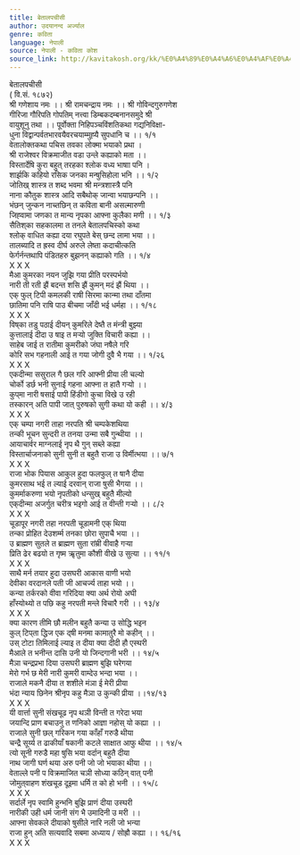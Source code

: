 ```yaml
---
title: बेतालपचीसी
author: उदयानन्द अर्ज्याल
genre: कविता
language: नेपाली
source: नेपाली - कविता कोश
source_link: http://kavitakosh.org/kk/%E0%A4%89%E0%A4%A6%E0%A4%AF%E0%A4%BE%E0%A4%A8%E0%A4%A8%E0%A5%8D%E0%A4%A6_%E0%A4%85%E0%A4%B0%E0%A5%8D%E0%A4%9C%E0%A5%8D%E0%A4%AF%E0%A4%BE%E0%A4%B2
---
```


बेतालपचीसी  
( वि.सं. १८७२)  
श्री गणेशाय नमः ।। श्री रामचन्द्राय नमः ।। श्री गोविन्दगुरुगणेश  
गीरिजा गौरिपति गोपतिम् नत्त्वा डिम्बकदम्बनानसमुदे श्री  
वायुशूनु तथा ।। पूर्वोक्ता निहिपञ्चविंशतिकथा गद्यनिविक्षा-  
धुना विद्वान्पर्वतभारवयैवरचयाम्मुह्‍यै सुपधानि च ।। १/१  
वेतालोक्तकथा पचिस तवका लोक्मा भयाको प्रथा ।  
श्री राजेश्वर विक्रमाजीत वडा उन्ले कह्याको मता ।।  
विस्तार्देषि कुरा बहुत् तरहका श्लोक वध्य भाषाा पनि ।  
शार्झकि कहियो रसिक जनका मन्षुसिहोला भनि ।। १/२  
जोतिख् शास्त्र त शब्द भवमा श्री मन्त्रशास्त्रै पनि  
नाना कौतुक शास्त्र आदि सबैथोक् जान्वा भयाछन्पनि ।।  
भंछन् जुन्कन नाच्तछिन् त कविता बानी असल्मारुणी  
जिह्‍वामा जणका त मान्य नृपका आफ्ना कुलैका मणी ।। १/३  
सैतिश्‌का सहकालमा त तनले बेतालपचिस्को कथा  
श्लोक् वाधित कह्या दया रघुपते बेस् छन्द लामा भया ।।  
तालब्यादि त ह्रस्व दीर्घ अरुले लेष्ता कदाचीत्कति  
फेर्गर्नन्तथापि पंडितहरु बुझनन् कह्याको गति ।। १/४  
X X X  
मैआ कुमरका नयन जुझि गया प्रीति परस्पर्भयो  
नारी ती रती झैं बदन्त शसि झैं कुमन् मदं झैं थिया ।।  
एक् फुल् टिपी कमलकी राषी सिरमा कान्मा तथा दाँतमा  
छातिमा पनि राषि पाउ बीचमा जाँदी भई धर्महा ।। १/१८  
X X X  
विष्‌का तडु पठाई दीयन् कुमरिले देष्तै त मंन्त्री बुझ्‍या  
कुत्तालाई दीदा उ षाइ त मर्‍यो जुक्ति विचारी कह्या ।।  
साहेब जाई त रातीमा कुमरीको जंघा नषैले गरि  
कोरि सभ गहनाली आई त गया जोगी दुवै भै गया ।। १/२६  
X X X  
एकदीन्मा ससुराल गै छल गरि आफ्नी प्रीया ली चल्यो  
चोर्को डर्छ भनी सुनाई गहना आफ्ना त हातै गर्‍यो ।।  
कुप्‌मा नारी षसाई पापी हिंडीगो कुचा विखे उ रही  
तस्कारन् अति पापी जात् पुरुषको सुगी कथा यो कही ।। ४/३  
X X X  
एक् चम्पा नगरी ताहा नरपति श्री चम्पकेशथिया  
तन्की भूचन सुन्दरी त तनया उन्मा सबै गुन्थीया ।।  
आयाचार्वर माग्नलाई नृप थै गुन् सब्ले कह्या  
विस्तार्चाजनाको सुनी सुनी त बहुतै राजा उ विर्मीत्भया ।। ७/१  
X X X  
राजा भोक पियास आकुल हुदा फलफुल् त षानै दीया  
कुमरसाथ भई त ल्याई दरवान् राजा षुसी भैगया ।।  
कुमर्माकरुणा भयो नृपतीको धन्सुख् बहुतै मील्यो  
एक्‌दीन्मा अजर्गुत चरीत्र भइगो आई त वीन्ती गर्‍यो ।। ८/२  
X X X  
चूडापूर नगरी तहा नरपती चूडामनी एक् थिया  
तन्का प्रोहित देउशर्म्म तनका छोरा सुपाचै भया ।।  
उ ब्राह्मण सुतले त ब्राह्मण सुता रांम्री वीवाहै गर्‍या  
प्रिति ढेर बढयो त गृष्म ऋृतुमा कौशी वीखे उ सुत्या ।। ११/१  
X X X  
साथै मर्न तयार हुदा उसघरी आकास वाणी भयो  
देवीका वरदानले पती जी आचर्ज्य ताहा भयो ।।  
कन्या तर्करको वीवा गरिदिया क्या अर्थ रोयो अघी  
हाँस्योथ्यो त पछि कहु नरपती मन्ले विचारै गरी ।। १३/४  
X X X  
क्या कारण तीमि छौ मलीन बहुतै कन्या उ सोद्धि भइन  
कुल् टिप्‌ता द्धिज एक द्षी मनमा कामातुरै मो कहीन् ।।  
उस् टोटा तिमिलाई ल्याइ त दीया क्या दीदी हौ एस्घरी  
मैआले त भनीन्त दासि उनी यो जिन्दगानी भरी ।। १४/५  
मैञा चन्द्रप्रभा दिया उसघरी ब्राह्मण बुझि घरेगया  
मेरो गर्भ छ मेरी नारी कुमरी वाम्देउ भन्दा भया ।।  
राजाले मकनै दीया त शशीले मंञा ई मेरी प्रीया  
भंदा न्याय छिनेन श्रीनृप कहु मैञा उ कुन्की प्रीया ।।१४/१३  
X X X  
यी वार्त्ता सुनी संखचूढ नृप थञी विन्ती त गरेदा भया  
जयान्दि प्राण बचाउनु त णनिको आज्ञा नहोस् यो कह्या ।।  
राजाले सुनी छल् गरिकन गया काँहाँ गरुडै थीया  
चन्द्रै सूर्य्य त ढाकीयाँ षकानी कटले साक्षात आफु थीया ।। १४/५  
त्यो सूनी गरुडै महा षुसि भया वर्दान् बहुतै दीया  
नाथ जागी घर्ण थया अरु पनी जो जो भयाका थीया ।।  
वेताल्ले पनी प विक्रमाजित चञी सोध्या कठिन् वात् पनी  
जोमुत्‌वाहण शंखचूड दूइमा धर्मि त को हो भनी ।। १५/८  
X X X  
सर्दार्ले नृप स्वामि हुन्भनि बुझि प्राणं दीया उस्‍घरी  
नारीकी उही धर्म जानी संग भै उमादिनी उ मरी ।।  
आफ्ना सेवकले दीयाको षुसीले नारि नली जो भन्या  
राजा हुन् अति सत्यवादि सबमा अध्याय / सोह्रौ कह्या ।। १६/१६  
X X X
